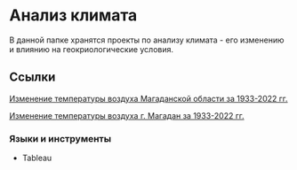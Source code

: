 # Анализ климата 

В данной папке хранятся проекты по анализу климата - его изменению и влиянию на геокриологические условия.

## Ссылки

[Изменение температуры воздуха Магаданской области за 1933-2022 гг.](https://github.com/cryomary/climate_analysis/tree/main/global_warming_magadan_region)

[Изменение температуры воздуха г. Магадан за 1933-2022 гг.](https://github.com/cryomary/climate_analysis/tree/main/global_warming_magadan)

### Языки и инструменты
- Tableau
